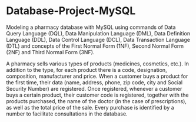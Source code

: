 # Database-Project-MySQL
Modeling a pharmacy database with MySQL using commands of Data Query Language (DQL), Data Manipulation Language (DML), Data Definition Language (DDL), Data Control Language (DCL), Data Transaction Language (DTL) and concepts of the First Normal Form (1NF), Second Normal Form (2NF) and Third Normal Form (3NF).

A pharmacy sells various types of products (medicines, cosmetics, etc.). In addition to the type, for each product there is a code, designation, composition, manufacturer and price. When a customer buys a product for the first time, their data (name, address, phone, zip code, city and Social Security Number) are registered. Once registered, whenever a customer buys a certain product, their customer code is registered, together with the products purchased, the name of the doctor (in the case of prescriptions), as well as the total price of the sale. Every purchase is identified by a number to facilitate consultations in the database.
